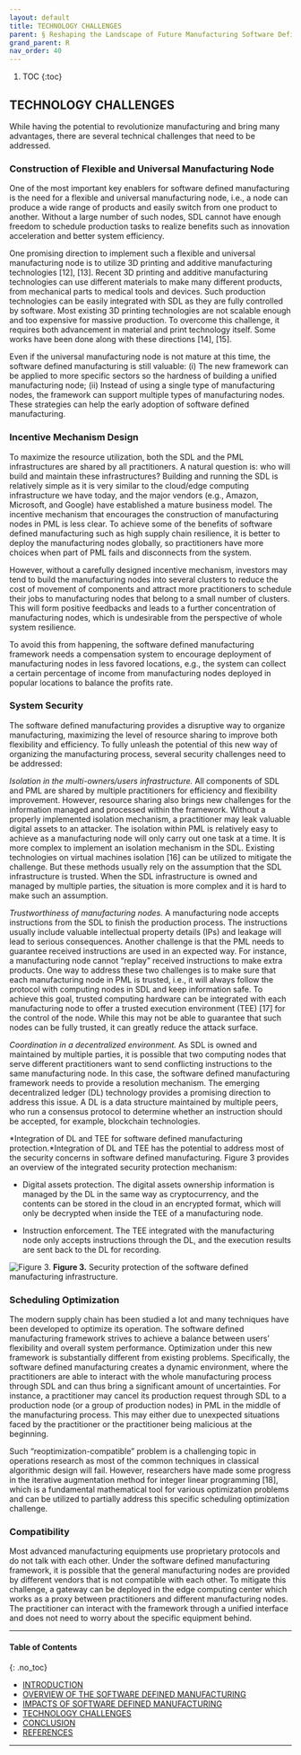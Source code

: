```yaml
---
layout: default
title: TECHNOLOGY CHALLENGES
parent: § Reshaping the Landscape of Future Manufacturing Software Defined Manufacturing  
grand_parent: R 
nav_order: 40 
---
```

<style>
.dont-break-out {
  /* These are technically the same, but use both */
  overflow-wrap: break-word;
  word-wrap: break-word;

     -ms-word-break: break-all;
  /* This is the dangerous one in WebKit, as it breaks things wherever */
  word-break: break-all;
  /* Instead use this non-standard one: */
  word-break: break-word;
}

.youtube-container {
    position: relative;
    width: 100%;
    height: 0;
    padding-bottom: 56.25%;
}
.youtube-video {
    position: absolute;
    top: 0;
    left: 0;
    width: 100%;
    height: 100%;
}

</style>

<div class="dont-break-out" markdown="1">

1. TOC
{:toc}

## TECHNOLOGY CHALLENGES
While having the potential to revolutionize manufacturing and bring many advantages, there are several technical challenges that need to be addressed.

### Construction of Flexible and Universal Manufacturing Node
One of the most important key enablers for software defined manufacturing is the need for a flexible and universal manufacturing node, i.e., a node can produce a wide range of products and easily switch from one product to another. Without a large number of such nodes, SDL cannot have enough freedom to schedule production tasks to realize benefits such as innovation acceleration and better system efficiency.

One promising direction to implement such a flexible and universal manufacturing node is to utilize 3D printing and additive manufacturing technologies [12], [13]. Recent 3D printing and additive manufacturing technologies can use different materials to make many different products, from mechanical parts to medical tools and devices. Such production technologies can be easily integrated with SDL as they are fully controlled by software. Most existing 3D printing technologies are not scalable enough and too expensive for massive production. To overcome this challenge, it requires both advancement in material and print technology itself. Some works have been done along with these directions [14], [15].

Even if the universal manufacturing node is not mature at this time, the software defined manufacturing is still valuable: (i) The new framework can be applied to more specific sectors so the hardness of building a unified manufacturing node; (ii) Instead of using a single type of manufacturing nodes, the framework can support multiple types of manufacturing nodes. These strategies can help the early adoption of software defined manufacturing.

### Incentive Mechanism Design
To maximize the resource utilization, both the SDL and the PML infrastructures are shared by all practitioners. A natural question is: who will build and maintain these infrastructures? Building and running the SDL is relatively simple as it is very similar to the cloud/edge computing infrastructure we have today, and the major vendors (e.g., Amazon, Microsoft, and Google) have established a mature business model. The incentive mechanism that encourages the construction of manufacturing nodes in PML is less clear. To achieve some of the benefits of software defined manufacturing such as high supply chain resilience, it is better to deploy the manufacturing nodes globally, so practitioners have more choices when part of PML fails and disconnects from the system.

However, without a carefully designed incentive mechanism, investors may tend to build the manufacturing nodes into several clusters to reduce the cost of movement of components and attract more practitioners to schedule their jobs to manufacturing nodes that belong to a small number of clusters. This will form positive feedbacks and leads to a further concentration of manufacturing nodes, which is undesirable from the perspective of whole system resilience.

To avoid this from happening, the software defined manufacturing framework needs a compensation system to encourage deployment of manufacturing nodes in less favored locations, e.g., the system can collect a certain percentage of income from manufacturing nodes deployed in popular locations to balance the profits rate.

### System Security
The software defined manufacturing provides a disruptive way to organize manufacturing, maximizing the level of resource sharing to improve both flexibility and efficiency. To fully unleash the potential of this new way of organizing the manufacturing process, several security challenges need to be addressed:

*Isolation in the multi-owners/users infrastructure.* All components of SDL and PML are shared by multiple practitioners for efficiency and flexibility improvement. However, resource sharing also brings new challenges for the information managed and processed within the framework. Without a properly implemented isolation mechanism, a practitioner may leak valuable digital assets to an attacker. The isolation within PML is relatively easy to achieve as a manufacturing node will only carry out one task at a time. It is more complex to implement an isolation mechanism in the SDL. Existing technologies on virtual machines isolation [16] can be utilized to mitigate the challenge. But these methods usually rely on the assumption that the SDL infrastructure is trusted. When the SDL infrastructure is owned and managed by multiple parties, the situation is more complex and it is hard to make such an assumption.

*Trustworthiness of manufacturing nodes.* A manufacturing node accepts instructions from the SDL to finish the production process. The instructions usually include valuable intellectual property details (IPs) and leakage will lead to serious consequences. Another challenge is that the PML needs to guarantee received instructions are used in an expected way. For instance, a manufacturing node cannot “replay” received instructions to make extra products. One way to address these two challenges is to make sure that each manufacturing node in PML is trusted, i.e., it will always follow the protocol with computing nodes in SDL and keep information safe. To achieve this goal, trusted computing hardware can be integrated with each manufacturing node to offer a trusted execution environment (TEE) [17] for the control of the node. While this may not be able to guarantee that such nodes can be fully trusted, it can greatly reduce the attack surface.

*Coordination in a decentralized environment.* As SDL is owned and maintained by multiple parties, it is possible that two computing nodes that serve different practitioners want to send conflicting instructions to the same manufacturing node. In this case, the software defined manufacturing framework needs to provide a resolution mechanism. The emerging decentralized ledger (DL) technology provides a promising direction to address this issue. A DL is a data structure maintained by multiple peers, who run a consensus protocol to determine whether an instruction should be accepted, for example, blockchain technologies.

*Integration of DL and TEE for software defined manufacturing protection.*Integration of DL and TEE has the potential to address most of the security concerns in software defined manufacturing. Figure 3 provides an overview of the integrated security protection mechanism:

- Digital assets protection. The digital assets ownership information is managed by the DL in the same way as cryptocurrency, and the contents can be stored in the cloud in an encrypted format, which will only be decrypted when inside the TEE of a manufacturing node. 

- Instruction enforcement. The TEE integrated with the manufacturing node only accepts instructions through the DL, and the execution results are sent back to the DL for recording.

![Figure 3.](https://statics.bsafes.com/images/papers/Reshaping-the-Landscape-of-Future-Manufacturing-Software-Defined-Manufacturing-fig-3.png)
**Figure 3.** Security protection of the software defined manufacturing infrastructure.

### Scheduling Optimization
The modern supply chain has been studied a lot and many techniques have been developed to optimize its operation. The software defined manufacturing framework strives to achieve a balance between users’ flexibility and overall system performance. Optimization under this new framework is substantially different from existing problems. Specifically, the software defined manufacturing creates a dynamic environment, where the practitioners are able to interact with the whole manufacturing process through SDL and can thus bring a significant amount of uncertainties. For instance, a practitioner may cancel its production request through SDL to a production node (or a group of production nodes) in PML in the middle of the manufacturing process. This may either due to unexpected situations faced by the practitioner or the practitioner being malicious at the beginning.

Such “reoptimization-compatible” problem is a challenging topic in operations research as most of the common techniques in classical algorithmic design will fail. However, researchers have made some progress in the iterative augmentation method for integer linear programming [18], which is a fundamental mathematical tool for various optimization problems and can be utilized to partially address this specific scheduling optimization challenge.

### Compatibility
Most advanced manufacturing equipments use proprietary protocols and do not talk with each other. Under the software defined manufacturing framework, it is possible that the general manufacturing nodes are provided by different vendors that is not compatible with each other. To mitigate this challenge, a gateway can be deployed in the edge computing center which works as a proxy between practitioners and different manufacturing nodes. The practitioner can interact with the framework through a unified interface and does not need to worry about the specific equipment behind.

***

#### Table of Contents
{: .no_toc}

<ul><li> <a href="/docs/R/Reshaping-the-Landscape-of-Future-Manufacturing-Software-Defined-Manufacturing-1/">
INTRODUCTION</a></li><li> <a href="/docs/R/Reshaping-the-Landscape-of-Future-Manufacturing-Software-Defined-Manufacturing-2/">
OVERVIEW OF THE SOFTWARE DEFINED MANUFACTURING</a></li><li> <a href="/docs/R/Reshaping-the-Landscape-of-Future-Manufacturing-Software-Defined-Manufacturing-3/">
IMPACTS OF SOFTWARE DEFINED MANUFACTURING</a></li><li> <a href="/docs/R/Reshaping-the-Landscape-of-Future-Manufacturing-Software-Defined-Manufacturing-4/">
TECHNOLOGY CHALLENGES</a></li><li> <a href="/docs/R/Reshaping-the-Landscape-of-Future-Manufacturing-Software-Defined-Manufacturing-5/">
CONCLUSION</a></li><li> <a href="/docs/R/Reshaping-the-Landscape-of-Future-Manufacturing-Software-Defined-Manufacturing-6/">
REFERENCES</a></li></ul>

***

</div>
